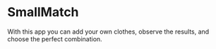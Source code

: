 # SmallMatch
With this app you can add your own clothes, observe the results, and choose the perfect combination.
